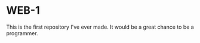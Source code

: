 # WEB-1
This is the first repository I've ever made. It would be a great chance to be a programmer.
